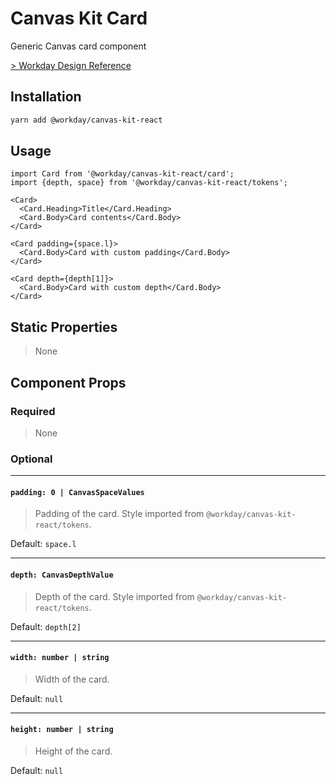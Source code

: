 # Canvas Kit Card

Generic Canvas card component

[> Workday Design Reference](https://design.workday.com/components/containers/cards)

## Installation

```sh
yarn add @workday/canvas-kit-react
```

## Usage

```tsx
import Card from '@workday/canvas-kit-react/card';
import {depth, space} from '@workday/canvas-kit-react/tokens';

<Card>
  <Card.Heading>Title</Card.Heading>
  <Card.Body>Card contents</Card.Body>
</Card>

<Card padding={space.l}>
  <Card.Body>Card with custom padding</Card.Body>
</Card>

<Card depth={depth[1]}>
  <Card.Body>Card with custom depth</Card.Body>
</Card>
```

## Static Properties

> None

## Component Props

### Required

> None

### Optional

---

#### `padding: 0 | CanvasSpaceValues`

> Padding of the card. Style imported from `@workday/canvas-kit-react/tokens`.

Default: `space.l`

---

#### `depth: CanvasDepthValue`

> Depth of the card. Style imported from `@workday/canvas-kit-react/tokens`.

Default: `depth[2]`

---

#### `width: number | string`

> Width of the card.

Default: `null`

---

#### `height: number | string`

> Height of the card.

Default: `null`
